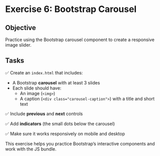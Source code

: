 # Exercise 6: Bootstrap Carousel

## Objective

Practice using the Bootstrap carousel component to create a responsive image slider.

## Tasks

✅ Create an `index.html` that includes:
- A Bootstrap **carousel** with at least 3 slides
- Each slide should have:
    - An image (`<img>`)
    - A caption (`<div class="carousel-caption">`) with a title and short text

✅ Include **previous** and **next** controls

✅ Add **indicators** (the small dots below the carousel)

✅ Make sure it works responsively on mobile and desktop

This exercise helps you practice Bootstrap’s interactive components and work with the JS bundle.
